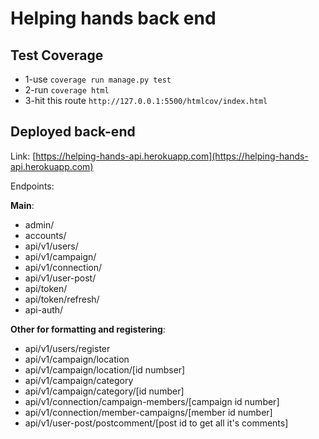 # Helping hands back end

## Test Coverage

- 1-use `coverage run manage.py test`
- 2-run `coverage html`
- 3-hit this route `http://127.0.0.1:5500/htmlcov/index.html`

## Deployed back-end

Link: [https://helping-hands-api.herokuapp.com](https://helping-hands-api.herokuapp.com)

Endpoints:

**Main**:

- admin/
- accounts/
- api/v1/users/
- api/v1/campaign/
- api/v1/connection/
- api/v1/user-post/
- api/token/
- api/token/refresh/
- api-auth/

**Other for formatting and registering**:

- api/v1/users/register
- api/v1/campaign/location
- api/v1/campaign/location/[id numbser]
- api/v1/campaign/category
- api/v1/campaign/category/[id number]
- api/v1/connection/campaign-members/[campaign id number]
- api/v1/connection/member-campaigns/[member id number]
- api/v1/user-post/postcomment/[post id to get all it's comments]

